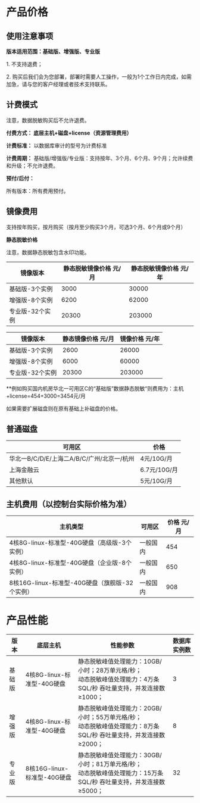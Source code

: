 


# 产品价格



## 使用注意事项

**版本适用范围：基础版、增强版、专业版**

1\. 不支持退费；

2\. 购买后我们会为您部署，部署时需要人工操作，一般为1个工作日内完成，如需加急，请与您的客户经理或者技术支持联系。


## 计费模式

<wrap em>注意，数据脱敏购买后不允许退费。</wrap>

**付费方式： 底层主机+磁盘+license（资源管理费用）**

**计费标准：** 以数据库审计的型号为计费标准

**计费周期：** 基础版/增强版/专业版：支持按年、3个月、6个月、9个月；允许续费和升级；不允许退费。

**预付/后付：**

所有版本：所有费用预付。


## 镜像费用

支持按年购买，按月购买（按月至少购买3个月，可选3个月、6个月或9个月）

**静态脱敏价格**

<wrap em>注意，数据静态脱敏包含水印功能。</wrap>

| 镜像版本        | 静态脱敏镜像价格 元/月 |静态脱敏镜像价格 元/年  |
| ------          | --------- |--------- |
| 基础版-3个实例 | 3000      |30000   |
| 增强版-8个实例 | 6200      |62000   |
| 专业版-32个实例 | 20300    |203000   |

| 镜像版本        | 静态镜像价格 元/月 | 镜像价格 元/年 |
| --------------- | ------------------ | -------------- |
| 基础版-3个实例  | 2600               | 26000          |
| 增强版-8个实例  | 6000               | 60000          |
| 专业版-32个实例 | 20300              | 203000         |

**例如购买国内机房华北一可用区C的“基础版”数据静态脱敏“则费用为：主机+license=454+3000=3454元/月

如果需要扩展磁盘则在原有基础上补磁盘的价格。

## 普通磁盘

| 可用区        | 价格          |
| ------------- | ------------- |
| 华北一B/C/D/E/上海二A/B/C/广州/北京一/杭州 | 4元/10G/月    |
| 上海金融云   | 6.7元/10G/月 |
| 其他默认     | 5元/10G/月 |

## 主机费用（以控制台实际价格为准）
|  主机类型                          | 可用区                | 价格  元/月          |
| -------------                     | ------------------- |------------- |
| 4核8G-linux-标准型-40G硬盘（高级版-3个实例）|  一般国内  |454|
| 4核8G-linux-标准型-40G硬盘（企业版-8个实例） |  一般国内 |650|
|8核16G-linux-标准型-40G硬盘（旗舰版-32个实例）|  一般国内 |908|



# 产品性能

| 版本      | 底层主机            | 性能参数                                                     | 数据库实例数 |
| --------- | ---------------------------- | ------------------------------------------------------------ | ------------ |
| 基础版 | 4核8G-linux-标准型-40G硬盘   | 静态脱敏峰值处理能力：10GB/小时；28万单元格/秒；<br/>动态脱敏峰值处理能力：4万条SQL/秒 吞吐量支持，并发连接数≥1000； | 3   |
| 增强版 | 4核8G-linux-标准型-40G硬盘  | 静态脱敏峰值处理能力：20GB/小时；55万单元格/秒；<br/>动态脱敏峰值处理能力：8万条SQL/秒 吞吐量支持，并发连接数≥2000； | 8  |
| 专业版 | 8核16G-linux-标准型-40G硬盘 | 静态脱敏峰值处理能力：30GB/小时；81万单元格/秒；<br/>动态脱敏峰值处理能力：15万条SQL/秒 吞吐量支持，并发连接数≥5000； | 32           |

